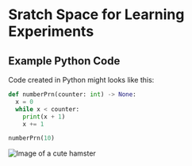 # Sratch Space for Learning Experiments

## Example Python Code
Code created in Python might looks like this:
``` python
def numberPrn(counter: int) -> None:
  x = 0
  while x < counter:
    print(x + 1)
    x += 1

numberPrn(10)
```

![Image of a cute hamster](https://cdn-icons-png.flaticon.com/512/616/616641.png)


